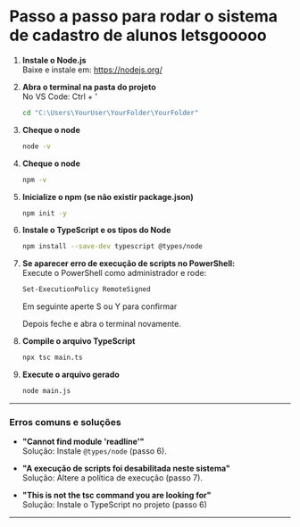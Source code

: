 # Passo a passo para rodar o sistema de cadastro de alunos letsgooooo

1. **Instale o Node.js**  
   Baixe e instale em: https://nodejs.org/

2. **Abra o terminal na pasta do projeto**  
  No VS Code: Ctrl + ' 
   ```sh
   cd "C:\Users\YourUser\YourFolder\YourFolder"
   ```
   
3. **Cheque o node**
    ```sh
   node -v
   ```
    
4. **Cheque o node**
    ```sh
   npm -v
   ```
    
5. **Inicialize o npm (se não existir package.json)**  
   ```sh
   npm init -y
   ```

6. **Instale o TypeScript e os tipos do Node**  
   ```sh
   npm install --save-dev typescript @types/node
   ```

7. **Se aparecer erro de execução de scripts no PowerShell:**  
   Execute o PowerShell como administrador e rode:  
   ```sh
   Set-ExecutionPolicy RemoteSigned
   ```
   Em seguinte aperte S ou Y para confirmar
   
   Depois feche e abra o terminal novamente.

8. **Compile o arquivo TypeScript**  
   ```sh
   npx tsc main.ts
   ```

9. **Execute o arquivo gerado**  
   ```sh
   node main.js
   ```

---

### Erros comuns e soluções

- **"Cannot find module 'readline'"**  
  Solução: Instale `@types/node` (passo 6).

- **"A execução de scripts foi desabilitada neste sistema"**  
  Solução: Altere a política de execução (passo 7).

- **"This is not the tsc command you are looking for"**  
  Solução: Instale o TypeScript no projeto (passo 6)

---
